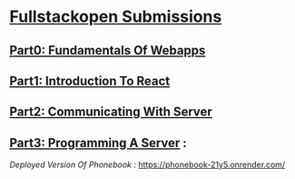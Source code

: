 # [Fullstackopen Submissions](https://fullstackopen.com/en)
## [Part0: Fundamentals Of Webapps](https://github.com/hiparham/FullStackOpen/tree/main/Part0)
## [Part1: Introduction To React](https://github.com/hiparham/FullStackOpen/tree/main/Part1)
## [Part2: Communicating With Server](https://github.com/hiparham/FullStackOpen/tree/main/Part2)
## [Part3: Programming A Server](https://github.com/hiparham/FullStackOpen/tree/main/Part3) :
*Deployed Version Of Phonebook* : https://phonebook-21y5.onrender.com/

